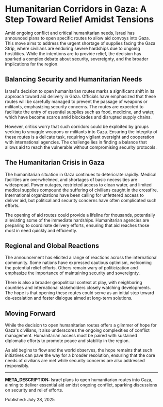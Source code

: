 # Humanitarian Corridors in Gaza: A Step Toward Relief Amidst Tensions

Amid ongoing conflict and critical humanitarian needs, Israel has announced plans to open specific routes to allow aid convoys into Gaza. This move aims to address the urgent shortage of supplies facing the Gaza Strip, where civilians are enduring severe hardships due to ongoing hostilities. While the intentions are to provide relief, the decision has sparked a complex debate about security, sovereignty, and the broader implications for the region.

## Balancing Security and Humanitarian Needs

Israel's decision to open humanitarian routes marks a significant shift in its approach toward aid delivery in Gaza. Officials have emphasized that these routes will be carefully managed to prevent the passage of weapons or militants, emphasizing security concerns. The routes are expected to facilitate the entry of essential supplies such as food, medicine, and water, which have become scarce amid blockades and disrupted supply chains.

However, critics worry that such corridors could be exploited by groups seeking to smuggle weapons or militants into Gaza. Ensuring the integrity of these routes is a delicate task, requiring vigilant oversight and cooperation with international agencies. The challenge lies in finding a balance that allows aid to reach the vulnerable without compromising security protocols.

## The Humanitarian Crisis in Gaza

The humanitarian situation in Gaza continues to deteriorate rapidly. Medical facilities are overwhelmed, and shortages of basic necessities are widespread. Power outages, restricted access to clean water, and limited medical supplies compound the suffering of civilians caught in the crossfire. International organizations have been calling for unfettered access to deliver aid, but political and security concerns have often complicated such efforts.

The opening of aid routes could provide a lifeline for thousands, potentially alleviating some of the immediate hardships. Humanitarian agencies are preparing to coordinate delivery efforts, ensuring that aid reaches those most in need quickly and efficiently.

## Regional and Global Reactions

The announcement has elicited a range of reactions across the international community. Some nations have expressed cautious optimism, welcoming the potential relief efforts. Others remain wary of politicization and emphasize the importance of maintaining security and sovereignty.

There is also a broader geopolitical context at play, with neighboring countries and international stakeholders closely watching developments. The hope is that opening these routes could serve as an initial step toward de-escalation and foster dialogue aimed at long-term solutions.

## Moving Forward

While the decision to open humanitarian routes offers a glimmer of hope for Gaza's civilians, it also underscores the ongoing complexities of conflict management. Humanitarian access must be paired with sustained diplomatic efforts to promote peace and stability in the region.

As aid begins to flow and the world observes, the hope remains that such initiatives can pave the way for a broader resolution, ensuring that the core needs of civilians are met while security concerns are also addressed responsibly.

---

**META_DESCRIPTION:** Israel plans to open humanitarian routes into Gaza, aiming to deliver essential aid amidst ongoing conflict, sparking discussions on security and relief efforts.

Published: July 28, 2025
